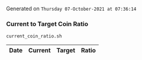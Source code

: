 Generated on `Thursday 07-October-2021 at 07:36:14`

### Current to Target Coin Ratio
`current_coin_ratio.sh`

Date|Current|Target|Ratio
---|---|---|---
